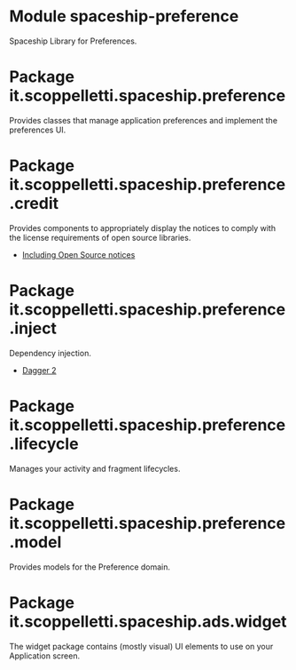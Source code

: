 # Module spaceship-preference

Spaceship Library for Preferences.

# Package it.scoppelletti.spaceship.preference

Provides classes that manage application preferences and implement the
preferences UI.

# Package it.scoppelletti.spaceship.preference.credit

Provides components to appropriately display the notices to comply with
the license requirements of open source libraries. 

* [Including Open Source notices](http://github.com/dscoppelletti/spaceship/wiki/Including-Open-Source-notices)

# Package it.scoppelletti.spaceship.preference.inject

Dependency injection.

* [Dagger 2](http://google.github.io/dagger)

# Package it.scoppelletti.spaceship.preference.lifecycle

Manages your activity and fragment lifecycles.

# Package it.scoppelletti.spaceship.preference.model

Provides models for the Preference domain.

# Package it.scoppelletti.spaceship.ads.widget

The widget package contains (mostly visual) UI elements to use on your
Application screen.
